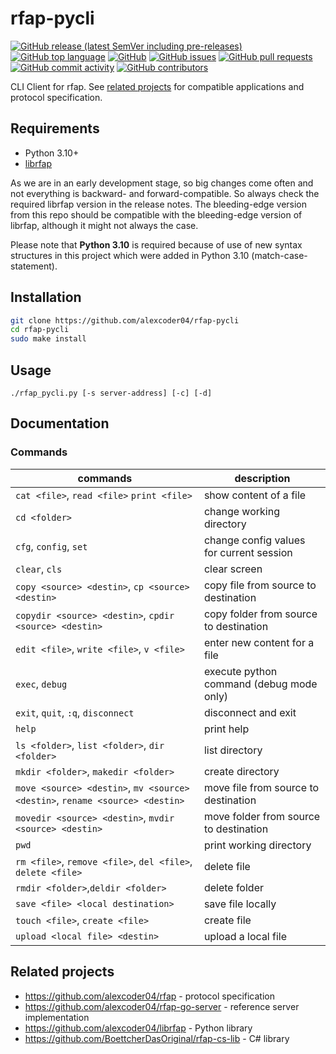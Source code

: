 
# rfap-pycli

[![GitHub release (latest SemVer including pre-releases)](https://img.shields.io/github/v/release/alexcoder04/rfap-pycli?include_prereleases)](https://github.com/alexcoder04/rfap-pycli/releases/latest)
[![GitHub top language](https://img.shields.io/github/languages/top/alexcoder04/rfap-pycli)](https://github.com/alexcoder04/rfap-pycli/search?l=go)
[![GitHub](https://img.shields.io/github/license/alexcoder04/rfap-pycli)](https://github.com/alexcoder04/rfap-pycli/blob/main/LICENSE)
[![GitHub issues](https://img.shields.io/github/issues/alexcoder04/rfap-pycli)](https://github.com/alexcoder04/rfap-pycli/issues)
[![GitHub pull requests](https://img.shields.io/github/issues-pr/alexcoder04/rfap-pycli)](https://github.com/alexcoder04/rfap-pycli/pulls)
[![GitHub commit activity](https://img.shields.io/github/commit-activity/m/alexcoder04/rfap-pycli)](https://github.com/alexcoder04/rfap-pycli/commits/main)
[![GitHub contributors](https://img.shields.io/github/contributors-anon/alexcoder04/rfap-pycli)](https://github.com/alexcoder04/rfap-pycli/graphs/contributors)

CLI Client for rfap. See [related projects](#related-projects) for compatible
applications and protocol specification.

## Requirements

 - Python 3.10+
 - [librfap](https://github.com/alexcoder04/librfap)

As we are in an early development stage, so big changes come often and not
everything is backward- and forward-compatible. So always check the required
librfap version in the release notes. The bleeding-edge version from this repo
should be compatible with the bleeding-edge version of librfap, although it
might not always the case.

Please note that **Python 3.10** is required because of use of new syntax
structures in this project which were added in Python 3.10
(match-case-statement).

## Installation

```sh
git clone https://github.com/alexcoder04/rfap-pycli
cd rfap-pycli
sudo make install
```

## Usage

```
./rfap_pycli.py [-s server-address] [-c] [-d]
```

## Documentation

### Commands

| commands                                                                     | description                              |
|------------------------------------------------------------------------------|------------------------------------------|
| `cat <file>`, `read <file>` `print <file>`                                   | show content of a file                   |
| `cd <folder>`                                                                | change working directory                 |
| `cfg`, `config`, `set`                                                       | change config values for current session |
| `clear`, `cls`                                                               | clear screen                             |
| `copy <source> <destin>`, `cp <source> <destin>`                             | copy file from source to destination     |
| `copydir <source> <destin>`, `cpdir <source> <destin>`                       | copy folder from source to destination   |
| `edit <file>`, `write <file>`, `v <file>`                                    | enter new content for a file             |
| `exec`, `debug`                                                              | execute python command (debug mode only) |
| `exit`, `quit`, `:q`, `disconnect`                                           | disconnect and exit                      |
| `help`                                                                       | print help                               |
| `ls <folder>`, `list <folder>`, `dir <folder>`                               | list directory                           |
| `mkdir <folder>`, `makedir <folder>`                                         | create directory                         |
| `move <source> <destin>`, `mv <source> <destin>`, `rename <source> <destin>` | move file from source to destination     |
| `movedir <source> <destin>`, `mvdir <source> <destin>`                       | move folder from source to destination   |
| `pwd`                                                                        | print working directory                  |
| `rm <file>`, `remove <file>`, `del <file>`, `delete <file>`                  | delete file                              |
| `rmdir <folder>`,`deldir <folder>`                                           | delete folder                            |
| `save <file> <local destination>`                                            | save file locally                        |
| `touch <file>`, `create <file>`                                              | create file                              |
| `upload <local file> <destin>`                                               | upload a local file                      |

## Related projects

 - https://github.com/alexcoder04/rfap - protocol specification
 - https://github.com/alexcoder04/rfap-go-server - reference server implementation
 - https://github.com/alexcoder04/librfap - Python library
 - https://github.com/BoettcherDasOriginal/rfap-cs-lib - C# library

